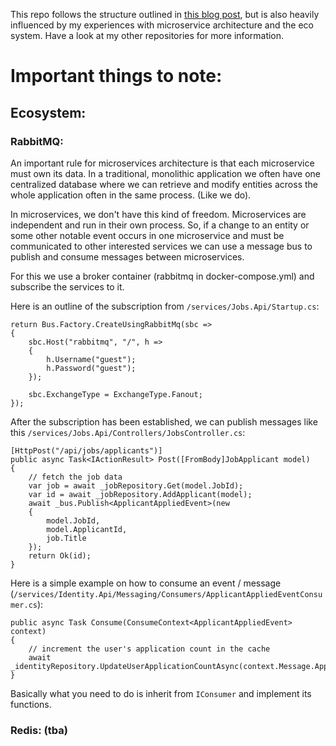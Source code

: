 This repo follows the structure outlined in [this blog post](https://fullstackmark.com/post/12/get-started-building-microservices-with-asp.net-core-and-docker-in-visual-studio-code), but is also heavily influenced by my experiences with microservice architecture and the eco system. Have a look at my other repositories for more information.

# Important things to note:

## Ecosystem:

### RabbitMQ:
An important rule for microservices architecture is that each microservice must own its data. In a traditional, monolithic application we often have one centralized database where we can retrieve and modify entities across the whole application often in the same process. (Like we do).

In microservices, we don't have this kind of freedom. Microservices are independent and run in their own process. So, if a change to an entity or some other notable event occurs in one microservice and must be communicated to other interested services we can use a message bus to publish and consume messages between microservices.

For this we use a broker container (rabbitmq in docker-compose.yml) and subscribe the services to it.

Here is an outline of the subscription from `/services/Jobs.Api/Startup.cs`:
```
return Bus.Factory.CreateUsingRabbitMq(sbc =>
{
    sbc.Host("rabbitmq", "/", h =>
    {
        h.Username("guest");
        h.Password("guest");
    });

    sbc.ExchangeType = ExchangeType.Fanout;
});
```
After the subscription has been established, we can publish messages like this `/services/Jobs.Api/Controllers/JobsController.cs`:
```
[HttpPost("/api/jobs/applicants")]
public async Task<IActionResult> Post([FromBody]JobApplicant model)
{
    // fetch the job data
    var job = await _jobRepository.Get(model.JobId);
    var id = await _jobRepository.AddApplicant(model);
    await _bus.Publish<ApplicantAppliedEvent>(new 
    { 
        model.JobId, 
        model.ApplicantId, 
        job.Title 
    });
    return Ok(id);
}
```

Here is a simple example on how to consume an event / message (`/services/Identity.Api/Messaging/Consumers/ApplicantAppliedEventConsumer.cs`):
```
public async Task Consume(ConsumeContext<ApplicantAppliedEvent> context)
{
    // increment the user's application count in the cache
    await _identityRepository.UpdateUserApplicationCountAsync(context.Message.ApplicantId.ToString());
}
```

Basically what you need to do is inherit from `IConsumer` and implement its functions. 

### Redis: (tba)
